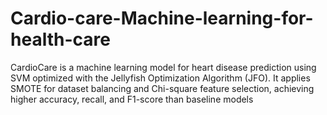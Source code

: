 # Cardio-care-Machine-learning-for-health-care
CardioCare is a machine learning model for heart disease prediction using SVM optimized with the Jellyfish Optimization Algorithm (JFO). It applies SMOTE for dataset balancing and Chi-square feature selection, achieving higher accuracy, recall, and F1-score than baseline models
